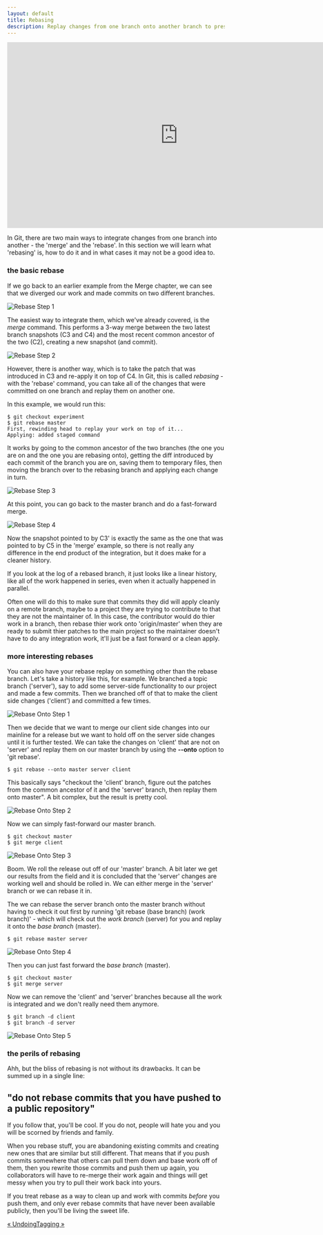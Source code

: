 ```yaml
---
layout: default
title: Rebasing
description: Replay changes from one branch onto another branch to preserve a linear history.
---
```


<center><embed src="http://www.youtube.com/v/FyxiLdelSqc" type="application/x-shockwave-flash" width="790" height="430" allowscriptaccess="always" allowfullscreen="true"></embed></center>

In Git, there are two main ways to integrate changes from one branch into
another - the 'merge' and the 'rebase'.  In this section we will learn what
'rebasing' is, how to do it and in what cases it may not be a good idea to.

### the basic rebase ###

If we go back to an earlier example from the Merge chapter, we can
see that we diverged our work and made commits on two different branches.  

![Rebase Step 1](../images/rebase/step1.png)

The easiest way to integrate them, which we've already covered, is the _merge_ command.
This performs a 3-way merge between the two latest branch snapshots (C3 and C4) and the
most recent common ancestor of the two (C2), creating a new snapshot (and commit).

![Rebase Step 2](../images/rebase/step2.png)

However, there is another way, which is to take the patch that was introduced 
in C3 and re-apply it on top of C4.  In Git, this is called _rebasing_ - with
the 'rebase' command, you can take all of the changes that were committed on
one branch and replay them on another one.  

In this example, we would run this:

	$ git checkout experiment
	$ git rebase master
	First, rewinding head to replay your work on top of it...
	Applying: added staged command

It works by going to the common ancestor of the two branches (the one you are
on and the one you are rebasing onto), getting the diff introduced by each
commit of the branch you are on, saving them to temporary files, then moving
the branch over to the rebasing branch and applying each change in turn.

![Rebase Step 3](../images/rebase/step3.png)

At this point, you can go back to the master branch and do a fast-forward merge.

![Rebase Step 4](../images/rebase/step4.png)

Now the snapshot pointed to by C3' is exactly the same as the one that was
pointed to by C5 in the 'merge' example, so there is not really any difference
in the end product of the integration, but it does make for a cleaner history.

If you look at the log of a rebased branch, it just looks like a linear history,
like all of the work happened in series, even when it actually happened in 
parallel.  

Often one will do this to make sure that commits they did will apply
cleanly on a remote branch, maybe to a project they are trying to contribute to
that they are not the maintainer of.  In this case, the contributor would do 
thier work in a branch, then rebase thier work onto 'origin/master' when they
are ready to submit thier patches to the main project so the maintainer doesn't
have to do any integration work, it'll just be a fast forward or a clean apply.

### more interesting rebases ###

You can also have your rebase replay on something other than the rebase branch.
Let's take a history like this, for example.  We branched a topic branch ('server'), 
say to add some server-side functionality to our project and made a few commits.  Then
we branched off of that to make the client side changes ('client') and committed
a few times. 

![Rebase Onto Step 1](../images/rebase/onto1.png)

Then we decide that we want to merge our client side changes into
our mainline for a release but we want to hold off on the server side changes
until it is further tested.  We can take the changes on 'client' that are not
on 'server' and replay them on our master branch by using the **--onto** option
to 'git rebase'.

	$ git rebase --onto master server client

This basically says "checkout the 'client' branch, figure out the patches from 
the common ancestor of it and the 'server' branch, then replay them onto master". 
A bit complex, but the result is pretty cool.

![Rebase Onto Step 2](../images/rebase/onto2.png)

Now we can simply fast-forward our master branch.

	$ git checkout master
	$ git merge client

![Rebase Onto Step 3](../images/rebase/onto3.png)

Boom.  We roll the release out off of our 'master' branch.  A bit later we get 
our results from the field and it is concluded that the 'server' changes are 
working well and should be rolled in.  We can either merge in the 'server'
branch or we can rebase it in.

The we can rebase the server branch onto the master branch without having to 
check it out first by running 'git rebase (base branch) (work branch)' - which
will check out the _work branch_ (server) for you and replay it onto 
the _base branch_ (master).  

	$ git rebase master server

![Rebase Onto Step 4](../images/rebase/onto4.png)

Then you can just fast forward the _base branch_ (master).

	$ git checkout master
	$ git merge server

Now we can remove the 'client' and 'server' branches because all the work is 
integrated and we don't really need them anymore.

	$ git branch -d client
	$ git branch -d server
	
![Rebase Onto Step 5](../images/rebase/onto5.png)

### the perils of rebasing ###

Ahh, but the bliss of rebasing is not without its drawbacks.  It can be summed
up in a single line:

## "do not rebase commits that you have pushed to a public repository" ##

If you follow that, you'll be cool.  If you do not, people will hate you and 
you will be scorned by friends and family. 

When you rebase stuff, you are 
abandoning existing commits and creating new ones that are similar but still
different.  That means that if you push commits somewhere that others can pull
them down and base work off of them, then you rewrite those commits and push them
up again, you collaborators will have to re-merge their work again and things
will get messy when you try to pull their work back into yours.

If you treat rebase as a way to clean up and work with commits _before_ you 
push them, and only ever rebase commits that have never been available publicly,
then you'll be living the sweet life.
<div class="page-turns">
  <a href="undoing.html" class="page-prev">&laquo; Undoing</a><a href="tagging.html" class="page-next">Tagging &raquo;</a>
</div>
